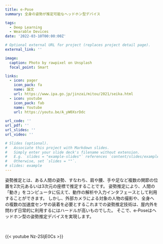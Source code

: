 ```yaml
---
title: e-Pose
summary: 全身の姿勢が推定可能なヘッドホン型デバイス

tags:
  - Deep Learning
  - Wearable Devices
date: '2022-03-10T00:00:00Z'

# Optional external URL for project (replaces project detail page).
external_link: ''

image:
  caption: Photo by rawpixel on Unsplash
  focal_point: Smart

links:
  - icon: pager
    icon_pack: fa
    name: 論文
    url: https://www.ipa.go.jp/jinzai/mitou/2021/seika.html
  - icon: youtube
    icon_pack: fab
    name: Youtube
    url: https://youtu.be/A_yW0XsrDdc
 
url_code: ''
url_pdf: ''
url_slides: ''
url_video: ''

# Slides (optional).
#   Associate this project with Markdown slides.
#   Simply enter your slide deck's filename without extension.
#   E.g. `slides = "example-slides"` references `content/slides/example-slides.md`.
#   Otherwise, set `slides = ""`.
# slides: example
---
```


姿勢推定とは、ある人間の姿勢、すなわち、肩や腰、手や足など複数の関節の位置を2次元あるいは3次元の座標で推定することです。
姿勢推定により、人間の「動き」をコンピュータに伝えて、動作の解析や入力インタフェースとして利用することができます。
しかし、外部カメラによる対象の人物の撮影や、全身への複数の加速度センサの装着を必要とするこれまでの姿勢推定技術は、屋内外を問わず日常的に利用するにはハードルが高いものでした。
そこで、e-Poseはヘッドホン型の姿勢推定デバイスを実現します。

<br>
<br>
{{< youtube Nz-2SIjE0Cs >}}